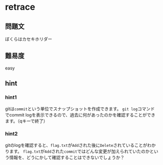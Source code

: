 # retrace

## 問題文

ぼくらはカセキホリダー

## 難易度

easy

## hint

### hint1

gitは`commit`という単位でスナップショットを作成できます。
`git log`コマンドでcommit logを表示できるので、過去に何があったのかを確認することができます。（qキーで終了）

### hint2

gitのlogを確認すると、`flag.txt`が`Add`された後に`Delete`されていることがわかります。
`flag.txt`が`Add`された`commit`ではどんな変更が加えられていたのかという情報を、どうにかして確認することはできないでしょうか？

